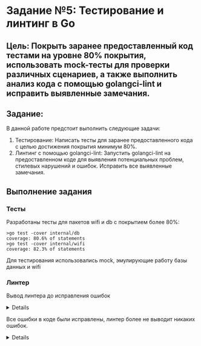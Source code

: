 # Задание №5: Тестирование и линтинг в Go

## Цель: Покрыть заранее предоставленный код тестами на уровне 80% покрытия, использовать mock-тесты для проверки различных сценариев, а также выполнить анализ кода с помощью golangci-lint и исправить выявленные замечания.

## Задание:
В данной работе предстоит выполнить следующие задачи:

1. Тестирование: Написать тесты для заранее предоставленного кода с целью достижения покрытия минимум 80%.
2. Линтинг с помощью golangci-lint: Запустить golangci-lint на предоставленном коде для выявления потенциальных проблем, стилевых нарушений и ошибок. Исправить все выявленные замечания.

## Выполнение задания
### Тесты
Разработаны тесты для пакетов wifi и db с покрытием более 80%:
```console
>go test -cover internal/db
coverage: 80.6% of statements
>go test -cover internal/wifi
coverage: 82.3% of statements
```
Для тестирования использовались mock, эмулирующие работу базы данных и wifi
### Линтер
Вывод линтера до исправления ошибок
<details>

    ```console
    >golangci-lint run      
    level=warning msg="[linters_context] copyloopvar: this linter is disabled because the Go version (1.19) of your project is lower than Go 1.22"
    level=warning msg="[linters_context] intrange: this linter is disabled because the Go version (1.19) of your project is lower than Go 1.22"
    internal\db\db_functions.go:34:4: exitAfterDefer: log.Fatal will exit, and `defer rows.Close()` will not run (gocritic)
                            log.Fatal(err)
                            ^
    internal\db\db_functions.go:59:4: exitAfterDefer: log.Fatal will exit, and `defer rows.Close()` will not run (gocritic)
                            log.Fatal(err)
                            ^
    internal\db\db_functions.go:12:6: exported: type name will be used as db.DBService by other packages, and that stutters; consider calling this Service (revive)
    type DBService struct {
        ^
    internal\db\db_functions.go:25:15: error returned from interface method should be wrapped: sig: func (example_mock/internal/db.Database).Query(query string, args ...any) (*database/sql.Rows, error) (wrapcheck)
                    return nil, err
                                ^
    internal\db\db_functions.go:40:15: error returned from external package is unwrapped: sig: func (*database/sql.Rows).Err() error (wrapcheck)
                    return nil, err
                                ^
    internal\db\db_functions.go:43:16: error returned from interface method should be wrapped: sig: func (example_mock/internal/db.Database).Query(query string, args ...any) (*database/sql.Rows, error) (wrapcheck)
            return names, err
                        ^
    internal\db\db_functions.go:50:15: error returned from interface method should be wrapped: sig: func (example_mock/internal/db.Database).Query(query string, args ...any) (*database/sql.Rows, error) (wrapcheck)
                    return nil, err
                                ^
    internal\db\db_functions.go:65:15: error returned from external package is unwrapped: sig: func (*database/sql.Rows).Err() error (wrapcheck)
                    return nil, err
                                ^
    internal\db\db_functions.go:52:2: only one cuddle assignment allowed before defer statement (wsl)
            defer rows.Close()
            ^
    internal\db\db_functions.go:61:3: append only allowed to cuddle with appended value (wsl)
                    values = append(values, value)
                    ^
    internal\db\db_functions.go:36:3: append only allowed to cuddle with appended value (wsl)
                    names = append(names, name)
                    ^
    internal\db\db_functions.go:49:2: only one cuddle assignment allowed before if statement (wsl)
            if err != nil {
            ^
    internal\wifi\wi-fi.go:26:2: Consider pre-allocating `addrs` (prealloc)
            ^
    internal\wifi\wi-fi.go:40:2: Consider pre-allocating `name_list` (prealloc)
            var name_list []string
            ^
    internal\wifi\wi-fi.go:13:6: exported: type name will be used as wifi.WiFiService by other packages, and that stutters; consider calling this Service (revive)
    type WiFiService struct {
        ^
    internal\wifi\wi-fi.go:45:2: return with no blank line before (nlreturn)
            return name_list, nil
            ^
    internal\wifi\wi-fi.go:24:15: error returned from interface method should be wrapped: sig: func (example_mock/internal/wifi.WiFi).Interfaces() ([]*github.com/mdlayher/wifi.Interface, error) (wrapcheck)
                    return nil, err
                                ^
    internal\wifi\wi-fi.go:38:15: error returned from interface method should be wrapped: sig: func (example_mock/internal/wifi.WiFi).Interfaces() ([]*github.com/mdlayher/wifi.Interface, error) (wrapcheck)
                    return nil, err
                                ^
    cmd\wifi\main.go:15:3: return with no blank line before (nlreturn)
                    return
                    ^
    cmd\wifi\main.go:23:3: return with no blank line before (nlreturn)
                    return
                    ^
    ```
</details>

Все ошибки в коде были исправлены, линтер более не выводит никаких ошибок.
<details>
P.S. После линтера тесты сломались
<img src="https://media.tenor.com/5aF7np_zPEgAAAAe/pepe-why-pepe-the-frog.png" width="20%" height="20%"/>
</details>